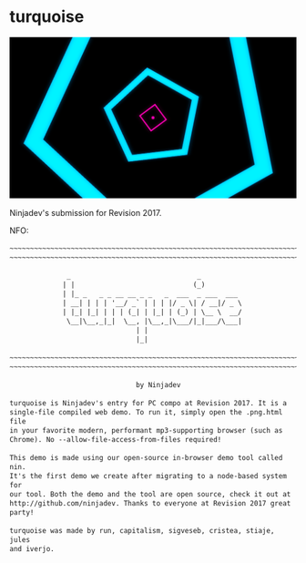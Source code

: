 # turquoise

![](turquoise.png)

Ninjadev's submission for Revision 2017.

NFO:
```
~~~~~~~~~~~~~~~~~~~~~~~~~~~~~~~~~~~~~~~~~~~~~~~~~~~~~~~~~~~~~~~~~~~~~~~~
~~~~~~~~~~~~~~~~~~~~~~~~~~~~~~~~~~~~~~~~~~~~~~~~~~~~~~~~~~~~~~~~~~~~~~~~

              _                               _
             | |                             (_)
             | |_ _   _ _ __ __ _ _   _  ___  _ ___  ___
             | __| | | | '__/ _` | | | |/ _ \| / __|/ _ \
             | |_| |_| | | | (_| | |_| | (_) | \__ \  __/
              \__|\__,_|_|  \__, |\__,_|\___/|_|___/\___|
                               | |
                               |_|

~~~~~~~~~~~~~~~~~~~~~~~~~~~~~~~~~~~~~~~~~~~~~~~~~~~~~~~~~~~~~~~~~~~~~~~~
~~~~~~~~~~~~~~~~~~~~~~~~~~~~~~~~~~~~~~~~~~~~~~~~~~~~~~~~~~~~~~~~~~~~~~~~

                               by Ninjadev

turquoise is Ninjadev's entry for PC compo at Revision 2017. It is a
single-file compiled web demo. To run it, simply open the .png.html file
in your favorite modern, performant mp3-supporting browser (such as
Chrome). No --allow-file-access-from-files required!

This demo is made using our open-source in-browser demo tool called nin.
It's the first demo we create after migrating to a node-based system for
our tool. Both the demo and the tool are open source, check it out at
http://github.com/ninjadev. Thanks to everyone at Revision 2017 great
party!

turquoise was made by run, capitalism, sigveseb, cristea, stiaje, jules
and iverjo.
```
